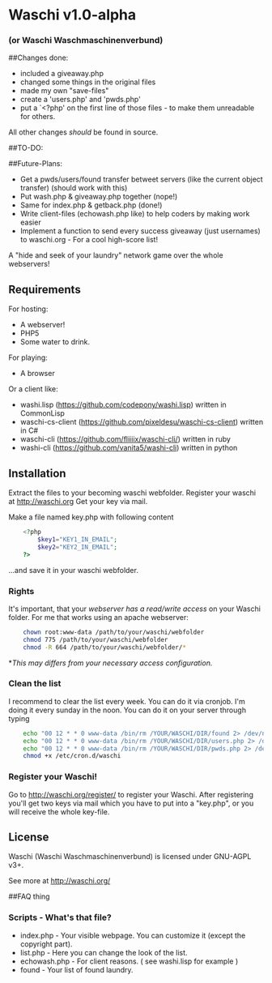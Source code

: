 # Waschi v1.0-alpha
### (or Waschi Waschmaschinenverbund)

##Changes done:
- included a giveaway.php
- changed some things in the original files
- made my own "save-files"
- create a 'users.php' and 'pwds.php'
- put a `<?php' on the first line of those files - to make them unreadable for others.

All other changes *should* be found in source. 

##TO-DO:


##Future-Plans:
- Get a pwds/users/found transfer betweet servers (like the current object transfer) (should work with this)
- Put wash.php & giveaway.php together (nope!)
- Same for index.php & getback.php (done!)
- Write client-files (echowash.php like) to help coders by making work easier
- Implement a function to send every success giveaway (just usernames) to waschi.org - For a cool high-score list!

A "hide and seek of your laundry" network game over the whole webservers!

## Requirements
For hosting:
- A webserver!
- PHP5
- Some water to drink.

For playing:
- A browser

Or a client like:
- washi.lisp (https://github.com/codepony/washi.lisp) written in CommonLisp
- waschi-cs-client (https://github.com/pixeldesu/waschi-cs-client) written in C#
- waschi-cli (https://github.com/fliiiix/waschi-cli/) written in ruby
- washi-cli (https://github.com/vanita5/washi-cli) written in python

## Installation

Extract the files to your becoming waschi webfolder.
Register your waschi at http://waschi.org
Get your key via mail.

Make a file named key.php with following content 
```php
	<?php
		$key1="KEY1_IN_EMAIL";
		$key2="KEY2_IN_EMAIL";
	?>
```
...and save it in your waschi webfolder.

### Rights
It's important, that your *webserver has a read/write access* on your Waschi folder.
For me that works using an apache webserver:

```bash
	chown root:www-data /path/to/your/waschi/webfolder
	chmod 775 /path/to/your/waschi/webfolder
	chmod -R 664 /path/to/your/waschi/webfolder/*
```


**This may differs from your necessary access configuration.*


### Clean the list
I recommend to clear the list every week. You can do it via cronjob. I'm doing it every sunday in the noon.
You can do it on your server through typing 

```bash
	echo "00 12 * * 0 www-data /bin/rm /YOUR/WASCHI/DIR/found 2> /dev/null" >> /etc/cron.d/waschi
	echo "00 12 * * 0 www-data /bin/rm /YOUR/WASCHI/DIR/users.php 2> /dev/null" >> /etc/cron.d/waschi
	echo "00 12 * * 0 www-data /bin/rm /YOUR/WASCHI/DIR/pwds.php 2> /dev/null" >> /etc/cron.d/waschi
	chmod +x /etc/cron.d/waschi
```

### Register your Waschi!
Go to http://waschi.org/register/ to register your Waschi. After registering you'll get two keys via mail which you have to put into a "key.php", or you will receive the whole key-file.



## License
Waschi (Waschi Waschmaschinenverbund) is licensed under GNU-AGPL v3+.


See more at http://waschi.org/



##FAQ thing

### Scripts - What's that file?
- index.php - Your visible webpage. You can customize it (except the copyright part).
- list.php - Here you can change the look of the list.
- echowash.php - For client reasons. ( see washi.lisp for example )
- found - Your list of found laundry. 

